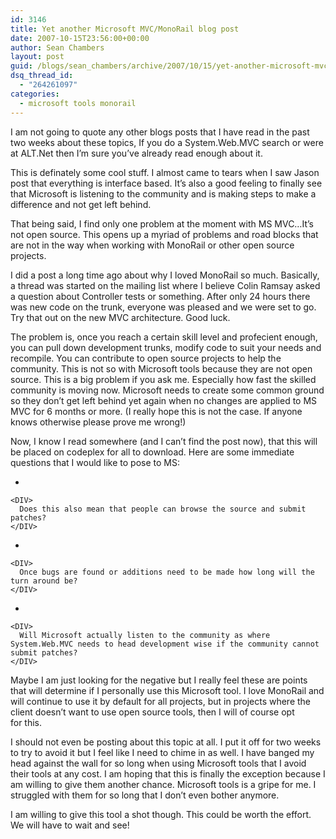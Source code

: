 ```yaml
---
id: 3146
title: Yet another Microsoft MVC/MonoRail blog post
date: 2007-10-15T23:56:00+00:00
author: Sean Chambers
layout: post
guid: /blogs/sean_chambers/archive/2007/10/15/yet-another-microsoft-mvc-monorail-blog-post.aspx
dsq_thread_id:
  - "264261097"
categories:
  - microsoft tools monorail
---
```

I am not going to quote any other blogs posts that I have read in the past two weeks about these topics, If you do a System.Web.MVC search or were at ALT.Net then I&#8217;m sure you&#8217;ve already read enough about it.


  


This is definately some cool stuff. I almost came to tears when I saw Jason post that everything is interface based. It&#8217;s also a good feeling to finally see that Microsoft is listening to the community and is making steps to&nbsp;make a difference&nbsp;and not&nbsp;get left behind.


  


That being said, I find only one problem at the moment&nbsp;with MS MVC&#8230;It&#8217;s not open source. This opens up a myriad of problems and road blocks that are not in the way when working with MonoRail or other open source projects.


  


I did a post a long time ago about why I loved MonoRail so much. Basically, a thread was started on the mailing list where I believe Colin Ramsay asked a question about Controller tests or something. After only 24 hours there was new code on the trunk, everyone was pleased and we were set to go. Try that out on the new MVC architecture. Good luck.


  


The problem is, once you reach a certain skill level and profecient enough, you can pull down development trunks, modify code to suit your needs and recompile. You can contribute to open source projects to help the community. This is not so with Microsoft tools because they are not open source. This is a big problem if you ask me. Especially how fast the skilled community is moving now. Microsoft needs to create some common ground so they don&#8217;t get left behind yet again when no changes are applied to MS MVC for 6 months or more. (I really hope this is not the case. If anyone knows otherwise please prove me wrong!)


  


Now, I know I read somewhere (and I can&#8217;t find the post now), that this will be placed on codeplex for all to download. Here are some immediate questions that I would like to pose to MS:


  



  


  * 
  
    <DIV>
      Does this also mean that people can browse the source and submit patches?
    </DIV>


  


  * 
  
    <DIV>
      Once bugs are found or additions need to be made how long will the turn around be?
    </DIV>


  


  * 
  
    <DIV>
      Will Microsoft actually listen to the community as where System.Web.MVC needs to head development wise if the community cannot submit patches?
    </DIV>


  


Maybe I am just looking for the negative but I really feel these are points that will determine if I personally use this&nbsp;Microsoft tool. I love MonoRail and will continue to use it by default for all projects, but in projects where the client doesn&#8217;t want to use open source tools, then I will of course opt for&nbsp;this.


  


I should not even be posting about this topic at all. I put it off for two weeks to try to avoid it but I feel like I need to chime in as well. I have banged my head against the wall for so long when using Microsoft&nbsp;tools that I avoid their tools&nbsp;at any cost. I am hoping that this is finally the exception because I am willing to give them another chance. Microsoft tools is a gripe for me. I struggled with them for so long that I don&#8217;t even bother anymore.


  


I am willing to give this tool a shot though. This could be worth the effort. We will have to wait and see!